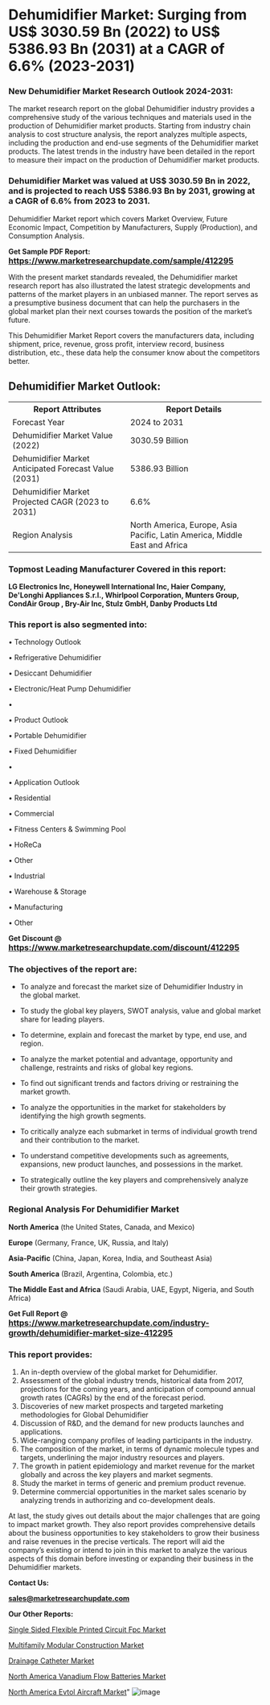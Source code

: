 # Dehumidifier Market: Surging from US$ 3030.59 Bn (2022) to US$ 5386.93 Bn (2031) at a CAGR of 6.6% (2023-2031)

<strong><h3>New Dehumidifier Market Research Outlook 2024-2031:</h3></strong>

The market research report on the global Dehumidifier industry provides a comprehensive study of the various techniques and materials used in the production of Dehumidifier market products. Starting from industry chain analysis to cost structure analysis, the report analyzes multiple aspects, including the production and end-use segments of the Dehumidifier market products. The latest trends in the industry have been detailed in the report to measure their impact on the production of Dehumidifier market products.

<strong><h3>Dehumidifier Market was valued at US$ 3030.59 Bn in 2022, and is projected to reach US$ 5386.93 Bn by 2031, growing at a CAGR of 6.6% from 2023 to 2031.</h3></strong>

Dehumidifier Market report which covers Market Overview, Future Economic Impact, Competition by Manufacturers, Supply (Production), and Consumption Analysis.

<strong>Get Sample PDF Report: <a href=https://www.marketresearchupdate.com/sample/412295><font size=3 color=#0000ff>https://www.marketresearchupdate.com/sample/412295</font></a></strong>

With the present market standards revealed, the Dehumidifier market research report has also illustrated the latest strategic developments and patterns of the market players in an unbiased manner. The report serves as a presumptive business document that can help the purchasers in the global market plan their next courses towards the position of the market’s future.

This Dehumidifier Market Report covers the manufacturers data, including shipment, price, revenue, gross profit, interview record, business distribution, etc., these data help the consumer know about the competitors better.

<html>
<body>

<h2>Dehumidifier Market Outlook:</h2>

<table>
  <tr>
    <th>Report Attributes</th>
    <th>Report Details</th>
  </tr>
  <tr>
    <td>Forecast Year</td>
    <td>2024 to 2031</td>
  </tr>
  <tr>
    <td>Dehumidifier Market Value (2022)</td>
    <td>3030.59 Billion</td>
  </tr>
  <tr>
    <td>Dehumidifier Market Anticipated Forecast Value (2031)</td>
    <td>5386.93 Billion</td>
  </tr>
  <tr>
    <td>Dehumidifier Market Projected CAGR (2023 to 2031)</td>
    <td>6.6%</td>
  </tr>
  <tr>
    <td>Region Analysis</td>
    <td>North America, Europe, Asia Pacific, Latin America, Middle East and Africa</td>
  </tr>
</table>

</body>
</html>

<strong><h3>Topmost Leading Manufacturer Covered in this report:</h3></strong>

<strong>LG Electronics Inc, Honeywell International Inc, Haier Company, De'Longhi Appliances S.r.l., Whirlpool Corporation, Munters Group, CondAir Group , Bry-Air Inc, Stulz GmbH, Danby Products Ltd</strong>

<strong><h3>This report is also segmented into:</h3></strong>

• Technology Outlook

• Refrigerative Dehumidifier

• Desiccant Dehumidifier

• Electronic/Heat Pump Dehumidifier

• 

• Product Outlook

• Portable Dehumidifier

• Fixed Dehumidifier

• 

• Application Outlook

• Residential

• Commercial

•      Fitness Centers & Swimming Pool

•      HoReCa

•      Other

• Industrial

•      Warehouse & Storage

•       Manufacturing

•       Other

<strong>Get Discount @ <a href=https://www.marketresearchupdate.com/discount/412295><font size=3 color=#0000ff>https://www.marketresearchupdate.com/discount/412295</font></a></strong>

<strong><h3>The objectives of the report are:</h3></strong>

- To analyze and forecast the market size of Dehumidifier Industry in the global market.

- To study the global key players, SWOT analysis, value and global market share for leading players.

- To determine, explain and forecast the market by type, end use, and region.

- To analyze the market potential and advantage, opportunity and challenge, restraints and risks of global key regions.

- To find out significant trends and factors driving or restraining the market growth.

- To analyze the opportunities in the market for stakeholders by identifying the high growth segments.

- To critically analyze each submarket in terms of individual growth trend and their contribution to the market.

- To understand competitive developments such as agreements, expansions, new product launches, and possessions in the market.

- To strategically outline the key players and comprehensively analyze their growth strategies.

<strong><h3>Regional Analysis For Dehumidifier Market</h3></strong>

<strong>North America</strong> (the United States, Canada, and Mexico)

<strong>Europe</strong> (Germany, France, UK, Russia, and Italy)

<strong>Asia-Pacific</strong> (China, Japan, Korea, India, and Southeast Asia)

<strong>South America</strong> (Brazil, Argentina, Colombia, etc.)

<strong>The Middle East and Africa</strong> (Saudi Arabia, UAE, Egypt, Nigeria, and South Africa)

<strong>Get Full Report @ <a href=https://www.marketresearchupdate.com/industry-growth/dehumidifier-market-size-412295><font size=3 color=#0000ff>https://www.marketresearchupdate.com/industry-growth/dehumidifier-market-size-412295</font></a></strong>

<strong><h3>This report provides:</h3></strong>
<ol>
  <li>An in-depth overview of the global market for Dehumidifier.</li>
  <li>Assessment of the global industry trends, historical data from 2017, projections for the coming years, and anticipation of compound annual growth rates (CAGRs) by the end of the forecast period.</li>
  <li>Discoveries of new market prospects and targeted marketing methodologies for Global Dehumidifier</li>
  <li>Discussion of R&amp;D, and the demand for new products launches and applications.</li>
  <li>Wide-ranging company profiles of leading participants in the industry.</li>
  <li>The composition of the market, in terms of dynamic molecule types and targets, underlining the major industry resources and players.</li>
  <li>The growth in patient epidemiology and market revenue for the market globally and across the key players and market segments.</li>
  <li>Study the market in terms of generic and premium product revenue.</li>
  <li>Determine commercial opportunities in the market sales scenario by analyzing trends in authorizing and co-development deals.</li>
</ol>

At last, the study gives out details about the major challenges that are going to impact market growth. They also report provides comprehensive details about the business opportunities to key stakeholders to grow their business and raise revenues in the precise verticals. The report will aid the company’s existing or intend to join in this market to analyze the various aspects of this domain before investing or expanding their business in the Dehumidifier markets.

<strong>Contact Us:</strong>

<strong>sales@marketresearchupdate.com</strong>

<strong>Our Other Reports:</strong>

<a href=https://www.linkedin.com/pulse/single-sided-flexible-printed-circuit-fpc-market-1f>Single Sided Flexible Printed Circuit Fpc Market</a>

<a href=https://www.linkedin.com/pulse/multifamily-modular-construction-market-size>Multifamily Modular Construction Market</a>

<a href=https://www.linkedin.com/pulse/drainage-catheter-market-2023-remarking-enormous>Drainage Catheter Market</a>

<a href=https://www.linkedin.com/pulse/north-america-vanadium-flow-batteries-market>North America Vanadium Flow Batteries Market</a>

<a href=https://www.linkedin.com/pulse/north-america-evtol-aircraft-market-continues>North America Evtol Aircraft Market</a>"
![image](https://github.com/Ankan-2/Market-Research-News/assets/158291571/b7ed31d3-5101-44b1-8afc-0b0b87c81414)

